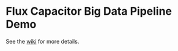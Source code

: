 # Flux Capacitor Big Data Pipeline Demo
See the [wiki](https://github.com/fluxcapacitor/pipeline/wiki) for more details.
